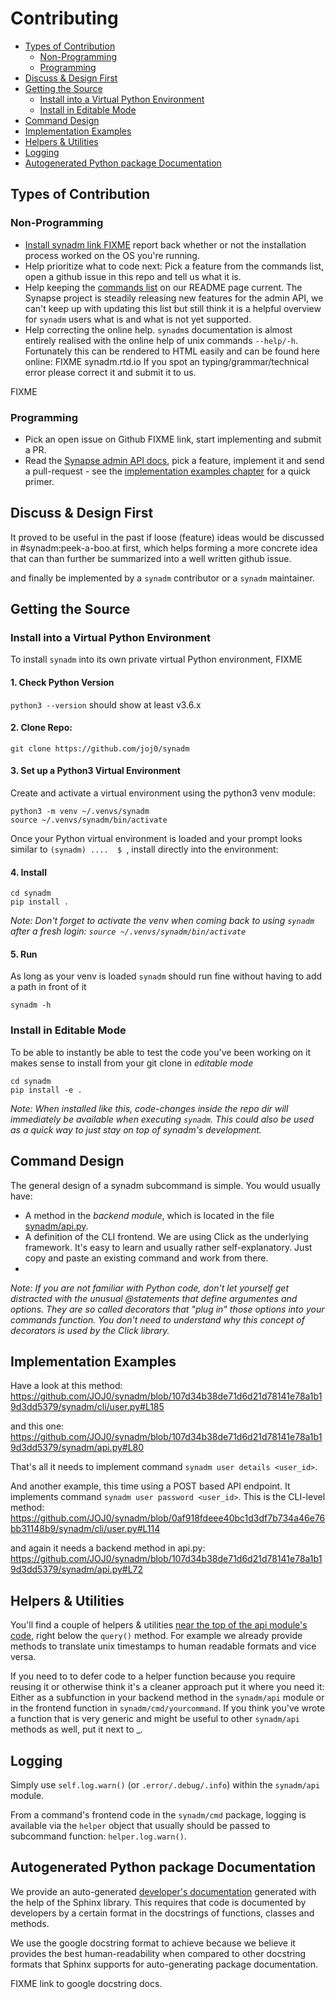 <!-- omit in toc -->
# Contributing

- [Types of Contribution](#types-of-contribution)
  - [Non-Programming](#non-programming)
  - [Programming](#programming)
- [Discuss \& Design First](#discuss--design-first)
- [Getting the Source](#getting-the-source)
  - [Install into a Virtual Python Environment](#install-into-a-virtual-python-environment)
  - [Install in Editable Mode](#install-in-editable-mode)
- [Command Design](#command-design)
- [Implementation Examples](#implementation-examples)
- [Helpers \& Utilities](#helpers--utilities)
- [Logging](#logging)
- [Autogenerated Python package Documentation](#autogenerated-python-package-documentation)


## Types of Contribution

### Non-Programming

* [Install synadm link FIXME](#) report back whether or not the installation process worked on the OS you're running.
* Help prioritize what to code next: Pick a feature from the commands list, open a github issue in this repo and tell us what it is.
* Help keeping the [commands list](#implementation-status--commands-list) on our README page current. The Synapse project is steadily releasing new features for the admin API, we can't keep up with updating this list but still think it is a helpful overview for `synadm` users what is and what is not yet supported.
* Help correcting the online help. `synadm`s documentation is almost entirely realised with the online help of unix commands `--help/-h`. Fortunately this can be rendered to HTML easily and can be found here online: FIXME synadm.rtd.io If you spot an typing/grammar/technical error please correct it and submit it to us.

FIXME 

### Programming

* Pick an open issue on Github FIXME link, start implementing and submit a PR. 
* Read the [Synapse admin API docs](https://github.com/matrix-org/synapse/tree/master/docs/admin_api), pick a feature, implement it and send a pull-request - see the [implementation examples chapter](#implementation-examples) for a quick primer.


## Discuss & Design First

It proved to be useful in the past if loose (feature) ideas would be discussed in #synadm:peek-a-boo.at first, which helps forming a more concrete idea that can than further be summarized into a well written github issue.

 and finally be implemented by a `synadm` contributor or a `synadm` maintainer.


## Getting the Source

### Install into a Virtual Python Environment

To install `synadm` into its own private virtual Python environment, FIXME

<!-- omit in toc -->
#### 1. Check Python Version

`python3 --version` should show at least v3.6.x

<!-- omit in toc -->
#### 2. Clone Repo:

```
git clone https://github.com/joj0/synadm
```

<!-- omit in toc -->
#### 3. Set up a Python3 Virtual Environment


Create and activate a virtual environment using the python3 venv module:

```
python3 -m venv ~/.venvs/synadm
source ~/.venvs/synadm/bin/activate
```

Once your Python virtual environment is loaded and your prompt looks similar to `(synadm) ....  $ `, install directly into the environment:


<!-- omit in toc -->
#### 4. Install

```
cd synadm
pip install .
```

*Note: Don't forget to activate the venv when coming back to using `synadm` after a fresh login: `source ~/.venvs/synadm/bin/activate`*

<!-- omit in toc -->
#### 5. Run

As long as your venv is loaded `synadm` should run fine without having to add a path in front of it

```
synadm -h
```


### Install in Editable Mode

To be able to instantly be able to test the code you've been working on it makes sense to install from your git clone in _editable mode_

```
cd synadm
pip install -e .
```

*Note: When installed like this, code-changes inside the repo dir will immediately be available when executing `synadm`. This could also be used as a quick way to just stay on top of synadm's development.*

## Command Design

The general design of a synadm subcommand is simple. You would usually have:

- A method in the _backend module_, which is located in the file [synadm/api.py](https://github.com/JOJ0/synadm/blob/master/synadm/api.py).
- A definition of the CLI frontend. We are using Click as the underlying framework. It's easy to learn and usually rather self-explanatory. Just copy and paste an existing command and work from there.
- 
_Note: If you are not familiar with Python code, don't let yourself get distracted with the unusual @statements that define argumentes and options. They are so called decorators that "plug in" those options into your commands function. You don't need to understand why this concept of decorators is used by the Click library._

## Implementation Examples

Have a look at this method: https://github.com/JOJ0/synadm/blob/107d34b38de71d6d21d78141e78a1b19d3dd5379/synadm/cli/user.py#L185

and this one: https://github.com/JOJ0/synadm/blob/107d34b38de71d6d21d78141e78a1b19d3dd5379/synadm/api.py#L80

That's all it needs to implement command `synadm user details <user_id>`.

And another example, this time using a POST based API endpoint. It implements command `synadm user password <user_id>`. This is the CLI-level method: https://github.com/JOJ0/synadm/blob/0af918fdeee40bc1d3df7b734a46e76bb31148b9/synadm/cli/user.py#L114

and again it needs a backend method in api.py:
https://github.com/JOJ0/synadm/blob/107d34b38de71d6d21d78141e78a1b19d3dd5379/synadm/api.py#L72

## Helpers & Utilities

You'll find a couple of helpers & utilities [near the top of the api module's code](https://github.com/JOJ0/synadm/blob/master/synadm/api.py#L125), right below the `query()` method. For example we already provide methods to translate unix timestamps to human readable formats and vice versa. 

If you need to to defer code to a helper function because you require reusing it or otherwise think it's a cleaner approach put it where you need it: Either as a subfunction in your backend method in the `synadm/api` module or in the frontend function in `synadm/cmd/yourcommand`. If you think you've wrote a function that is very generic and might be useful to other `synadm/api` methods as well, put it next to _.

## Logging

Simply use `self.log.warn()` (or `.error/.debug/.info`) within the `synadm/api` module.

From a command's frontend code in the `synadm/cmd` package, logging is available via the `helper` object that usually should be passed to subcommand function: `helper.log.warn()`.

## Autogenerated Python package Documentation

We provide an auto-generated [developer's documentation](https://synadm.readthedocs.io/en/latest/index_modules.html) generated with the help of the Sphinx library. This requires that code is documented by developers by a certain format in the docstrings of functions, classes and methods.

We use the google docstring format to achieve because we believe it provides the best human-readability when compared to other docstring formats that Sphinx supports for auto-generating package documentation.

FIXME link to google docstring docs.